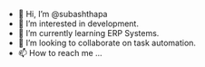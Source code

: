 - 👋 Hi, I’m @subashthapa
- 👀 I’m interested in development.
- 🌱 I’m currently learning ERP Systems.
- 💞️ I’m looking to collaborate on task automation.
- 📫 How to reach me ...

<!---
subashthapa/subashthapa is a ✨ special ✨ repository because its `README.md` (this file) appears on your GitHub profile.
You can click the Preview link to take a look at your changes.
--->
